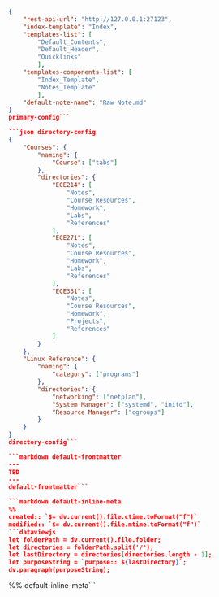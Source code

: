 ````json primary-config
{
	"rest-api-url": "http://127.0.0.1:27123",
	"index-template": "Index",
	"templates-list": [
		"Default_Contents", 
		"Default_Header", 
		"Quicklinks"
		],
	"templates-components-list": [
		"Index_Template", 
		"Notes_Template"
		],
	"default-note-name": "Raw Note.md"
}
primary-config```

```json directory-config
{
	"Courses": {
		"naming": {
			"Course": ["tabs"]
		},
		"directories": {
			"ECE214": [
				"Notes",
				"Course Resources",
				"Homework",
				"Labs",
				"References"
			],
			"ECE271": [
				"Notes",
				"Course Resources",
				"Homework",
				"Labs",
				"References"
			],
			"ECE331": [
				"Notes",
				"Course Resources",
				"Homework",
				"Projects",
				"References"
			]
		}
	},
	"Linux Reference": {
		"naming": {
			"category": ["programs"]
		},
		"directories": {
			"networking": ["netplan"],
			"System Manager": ["systemd", "initd"],
			"Resource Manager": ["cgroups"]
		}
	}
}
directory-config```

```markdown default-frontmatter
---
TBD
---
default-frontmatter```

```markdown default-inline-meta
%%
created:: `$= dv.current().file.ctime.toFormat("f")`
modified:: `$= dv.current().file.mtime.toFormat("f")`
```dataviewjs
let folderPath = dv.current().file.folder;
let directories = folderPath.split('/');
let lastDirectory = directories[directories.length - 1];
let purposeString = `purpose:: ${lastDirectory}`;
dv.paragraph(purposeString);
````

%%
default-inline-meta```
